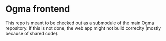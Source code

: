 # Ogma frontend

This repo is meant to be checked out as a submodule of the main [Ogma](https://github.com/TimboKZ/Ogma) repository. If
this is not done, the web app might not build correclty (mostly because of shared code).
